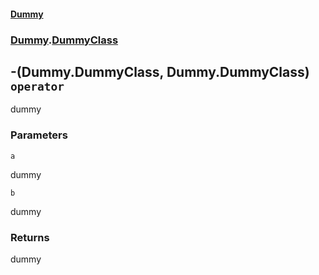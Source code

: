 #### [Dummy](./Dummy.md 'Dummy')
### [Dummy](./Dummy.md#Dummy 'Dummy').[DummyClass](./Dummy-DummyClass.md 'Dummy.DummyClass')
## -(Dummy.DummyClass, Dummy.DummyClass) `operator`
dummy
### Parameters

<a name='Dummy-DummyClass-op_Subtraction(Dummy-DummyClass-_Dummy-DummyClass)-a'></a>
`a`

dummy

<a name='Dummy-DummyClass-op_Subtraction(Dummy-DummyClass-_Dummy-DummyClass)-b'></a>
`b`

dummy
### Returns
dummy
